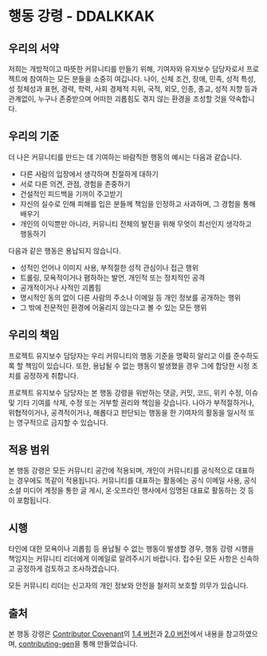 # 행동 강령 - DDALKKAK

## 우리의 서약

저희는 개방적이고 따뜻한 커뮤니티를 만들기 위해, 기여자와 유지보수 담당자로서 프로젝트에 참여하는 모든 분들을 소중히 여깁니다. 나이, 신체 조건, 장애, 민족, 성적 특성, 성 정체성과 표현, 경력, 학력, 사회 경제적 지위, 국적, 외모, 인종, 종교, 성적 지향 등과 관계없이, 누구나 존중받으며 어떠한 괴롭힘도 겪지 않는 환경을 조성할 것을 약속합니다.

## 우리의 기준

더 나은 커뮤니티를 만드는 데 기여하는 바람직한 행동의 예시는 다음과 같습니다.

* 다른 사람의 입장에서 생각하며 친절하게 대하기
* 서로 다른 의견, 관점, 경험을 존중하기
* 건설적인 피드백을 기꺼이 주고받기
* 자신의 실수로 인해 피해를 입은 분들께 책임을 인정하고 사과하며, 그 경험을 통해 배우기
* 개인의 이익뿐만 아니라, 커뮤니티 전체의 발전을 위해 무엇이 최선인지 생각하고 행동하기

다음과 같은 행동은 용납되지 않습니다.

* 성적인 언어나 이미지 사용, 부적절한 성적 관심이나 접근 행위
* 트롤링, 모욕적이거나 폄하하는 발언, 개인적 또는 정치적인 공격
* 공개적이거나 사적인 괴롭힘
* 명시적인 동의 없이 다른 사람의 주소나 이메일 등 개인 정보를 공개하는 행위
* 그 밖에 전문적인 환경에 어울리지 않는다고 볼 수 있는 모든 행위

## 우리의 책임

프로젝트 유지보수 담당자는 우리 커뮤니티의 행동 기준을 명확히 알리고 이를 준수하도록 할 책임이 있습니다. 또한, 용납될 수 없는 행동이 발생했을 경우 그에 합당한 시정 조치를 공정하게 취합니다.

프로젝트 유지보수 담당자는 본 행동 강령을 위반하는 댓글, 커밋, 코드, 위키 수정, 이슈 및 기타 기여를 삭제, 수정 또는 거부할 권리와 책임을 갖습니다. 나아가 부적절하거나, 위협적이거나, 공격적이거나, 해롭다고 판단되는 행동을 한 기여자의 활동을 일시적 또는 영구적으로 금지할 수 있습니다.

## 적용 범위

본 행동 강령은 모든 커뮤니티 공간에 적용되며, 개인이 커뮤니티를 공식적으로 대표하는 경우에도 똑같이 적용됩니다. 커뮤니티를 대표하는 활동에는 공식 이메일 사용, 공식 소셜 미디어 계정을 통한 글 게시, 온·오프라인 행사에서 임명된 대표로 활동하는 것 등이 포함됩니다.

## 시행

타인에 대한 모욕이나 괴롭힘 등 용납될 수 없는 행동이 발생할 경우, 행동 강령 시행을 책임지는 커뮤니티 리더에게 이메일로 알려주시기 바랍니다. 접수된 모든 사항은 신속하고 공정하게 검토하고 조사하겠습니다.

모든 커뮤니티 리더는 신고자의 개인 정보와 안전을 철저히 보호할 의무가 있습니다.

## 출처

본 행동 강령은 [Contributor Covenant](https://contributor-covenant.org/)의 [1.4 버전](https://www.contributor-covenant.org/version/1/4/code_of_conduct/code_of_conduct.md)과 [2.0 버전](https://www.contributor-covenant.org/version/2/0/code_of_conduct/code_of_conduct.md)에서 내용을 참고하였으며, [contributing-gen](https://github.com/bttger/contributing-gen)을 통해 만들었습니다.
